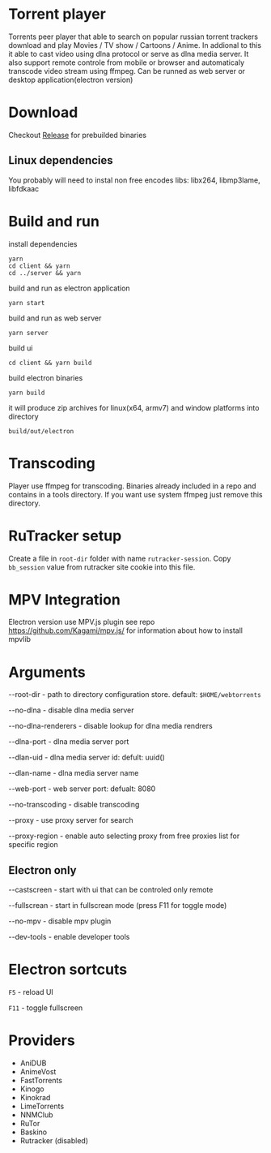# Torrent player

Torrents peer player that able to search on popular russian torrent trackers download and play Movies / TV show / Cartoons / Anime.
In addional to this it able to cast video using dlna protocol or serve as dlna media server.
It also support remote controle from mobile or browser and automaticaly transcode video stream using ffmpeg.
Can be runned as web server or desktop application(electron version)

# Download

Checkout [Release](https://github.com/Andro999b/torrent-player/releases) for prebuilded binaries

## Linux dependencies

You probably will need to instal non free encodes libs: libx264, libmp3lame, libfdkaac

# Build and run

install dependencies
```
yarn
cd client && yarn
cd ../server && yarn
```

build and run as electron application
```
yarn start
```

build and run as web server
```
yarn server
```

build ui
```
cd client && yarn build
```

build electron binaries
```
yarn build
```

it will produce zip archives for linux(x64, armv7) and window platforms into directory
```
build/out/electron
```


# Transcoding

Player use ffmpeg for transcoding. Binaries already included in a repo and contains in a tools directory. If you want use system ffmpeg just remove this directory.

# RuTracker setup
Create a file in `root-dir` folder with name `rutracker-session`. Copy `bb_session` value from rutracker site cookie into this file.


# MPV Integration

Electron version use MPV.js plugin see repo https://github.com/Kagami/mpv.js/ for information about how to install mpvlib

# Arguments

--root-dir - path to directory configuration store. default: `$HOME/webtorrents`

--no-dlna - disable dlna media server

--no-dlna-renderers - disable lookup for dlna media rendrers

--dlna-port - dlna media server port

--dlan-uid - dlna media server id: defult: uuid()

--dlan-name - dlna media server name

--web-port - web server port: defualt: 8080

--no-transcoding - disable transcoding

--proxy - use proxy server for search

--proxy-region - enable auto selecting proxy from free proxies list for specific region


## Electron only

--castscreen - start with ui that can be controled only remote

--fullscrean - start in fullscrean mode (press F11 for toggle mode)

--no-mpv - disable mpv plugin

--dev-tools - enable developer tools

# Electron sortcuts
`F5` - reload UI

`F11` - toggle fullscreen


# Providers
- AniDUB
- AnimeVost
- FastTorrents
- Kinogo
- Kinokrad
- LimeTorrents
- NNMClub
- RuTor
- Baskino
- Rutracker (disabled)

